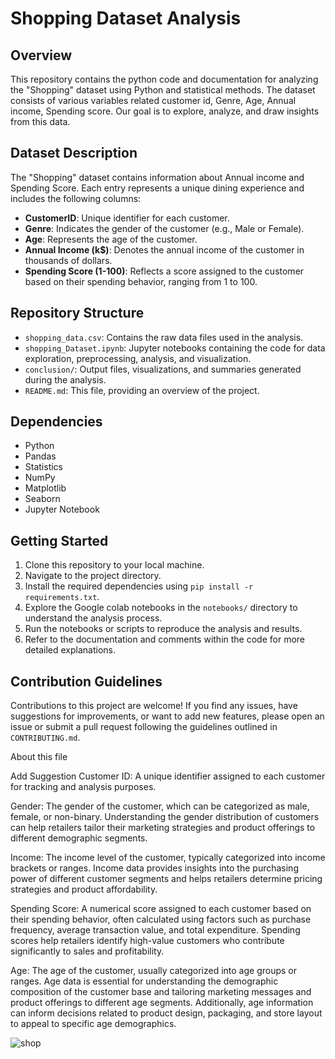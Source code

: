 # Shopping Dataset Analysis

## Overview
This repository contains the python code and documentation for analyzing the "Shopping" dataset using
 Python and statistical methods. The dataset consists of various variables related customer id, Genre, Age, Annual income,
Spending score. 
Our goal is to explore, analyze, and draw insights from this data.

## Dataset Description
The "Shopping" dataset contains information about Annual income and Spending Score. Each entry represents a unique 
dining experience and includes the following columns:

- **CustomerID**: Unique identifier for each customer.
- **Genre**: Indicates the gender of the customer (e.g., Male or Female).
- **Age**: Represents the age of the customer.
- **Annual Income (k$)**: Denotes the annual income of the customer in thousands of dollars.
- **Spending Score (1-100)**: Reflects a score assigned to the customer based on their spending behavior, ranging from 1 to 100.

## Repository Structure
- `shopping_data.csv`: Contains the raw data files used in the analysis.
- `shopping_Dataset.ipynb`: Jupyter notebooks containing the code for data exploration, preprocessing, analysis, and visualization.
- `conclusion/`: Output files, visualizations, and summaries generated during the analysis.
- `README.md`: This file, providing an overview of the project.

## Dependencies
- Python
- Pandas
- Statistics
- NumPy
- Matplotlib
- Seaborn
- Jupyter Notebook

## Getting Started
1. Clone this repository to your local machine.
2. Navigate to the project directory.
3. Install the required dependencies using `pip install -r requirements.txt`.
4. Explore the Google colab notebooks in the `notebooks/` directory to understand the analysis process.
5. Run the notebooks or scripts to reproduce the analysis and results.
6. Refer to the documentation and comments within the code for more detailed explanations.

## Contribution Guidelines
Contributions to this project are welcome! If you find any issues, have suggestions for improvements, 
or want to add new features, please open an issue or submit a pull request following the guidelines outlined in `CONTRIBUTING.md`.



About this file

Add Suggestion
Customer ID: A unique identifier assigned to each customer for tracking and analysis purposes.

Gender: The gender of the customer, which can be categorized as male, female, or non-binary.
Understanding the gender distribution of customers can help retailers tailor their marketing strategies 
and product offerings to different demographic segments.

Income: The income level of the customer, typically categorized into income brackets or ranges. Income 
data provides insights into the purchasing power of different customer segments and helps retailers determine
pricing strategies and product affordability.

Spending Score: A numerical score assigned to each customer based on their spending behavior, often calculated 
using factors such as purchase frequency, average transaction value, and total expenditure. Spending scores help
retailers identify high-value customers who contribute significantly to sales and profitability.

Age: The age of the customer, usually categorized into age groups or ranges. Age data is essential for understanding 
the demographic composition of the customer base and tailoring marketing messages and product offerings to different age segments. Additionally,
age information can inform decisions related to product design, packaging, and store layout to appeal to specific age demographics.



![shop](https://github.com/Lavan1999/100-Dataset-6---Shopping-Dataset-/assets/152668558/2698f120-abba-4687-8679-26d860c093d6)
